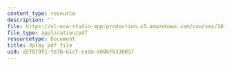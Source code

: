 ```yaml
---
content_type: resource
description: ''
file: https://ol-ocw-studio-app-production.s3.amazonaws.com/courses/18-02-multivariable-calculus-fall-2007/a5f079f1fe7b61cfcedae08bfb338057_23xbkrpQuAo.pdf
file_type: application/pdf
resourcetype: Document
title: 3play pdf file
uid: a5f079f1-fe7b-61cf-ceda-e08bfb338057
---
```

